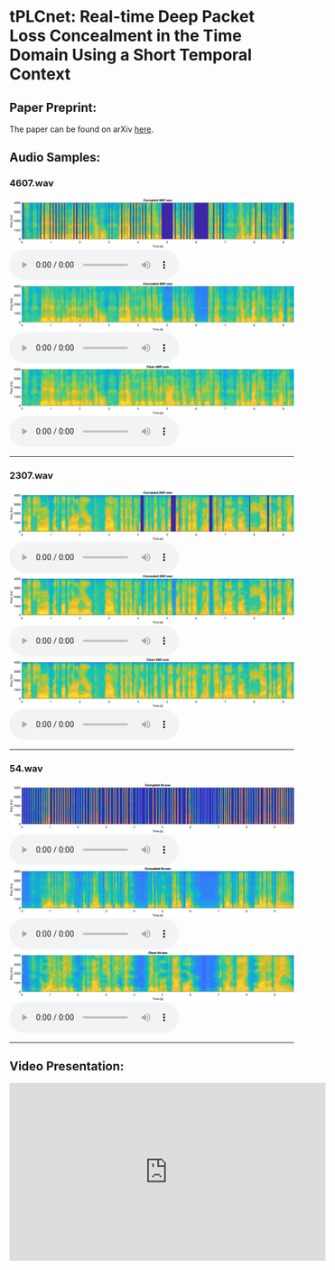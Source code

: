 # tPLCnet: Real-time Deep Packet Loss Concealment in the Time Domain Using a Short Temporal Context


## Paper Preprint:
The paper can be found on arXiv [here](https://arxiv.org/abs/2204.01300).

## Audio Samples:


### 4607.wav
<img src="figures/corrupted_4607.png" alt="Corrupted spectrogram 4607.wav">
<audio src="audio_samples/corrupted/4607.wav" controls preload></audio>



<img src="figures/concealed_4607.png" alt="Concealed spectrogram 4607.wav">
<audio src="audio_samples/improved/4607.wav" controls preload></audio>



<img src="figures/clean_4607.png" alt="Clean spectrogram 4607.wav">
<audio src="audio_samples/clean/4607.wav" controls preload></audio>

---

### 2307.wav
<img src="figures/corrupted_2307.png" alt="Corrupted spectrogram 2307.wav">
<audio src="audio_samples/corrupted/2307.wav" controls preload></audio>



<img src="figures/concealed_2307.png" alt="Concealed spectrogram 2307.wav">
<audio src="audio_samples/improved/2307.wav" controls preload></audio>



<img src="figures/clean_2307.png" alt="Clean spectrogram 2307.wav">
<audio src="audio_samples/clean/2307.wav" controls preload></audio>

---

### 54.wav
<img src="figures/corrupted_54.png" alt="Corrupted spectrogram 54.wav">
<audio src="audio_samples/corrupted/54.wav" controls preload></audio>



<img src="figures/concealed_54.png" alt="Concealed spectrogram 54.wav">
<audio src="audio_samples/improved/54.wav" controls preload></audio>



<img src="figures/clean_54.png" alt="Clean spectrogram 54.wav">
<audio src="audio_samples/clean/54.wav" controls preload></audio>

---
## Video Presentation:
<iframe width="560" height="315" src="https://www.youtube-nocookie.com/embed/phJAUK3QxOk" title="YouTube video player" frameborder="0" allow="accelerometer; autoplay; clipboard-write; encrypted-media; gyroscope; picture-in-picture" allowfullscreen></iframe>


